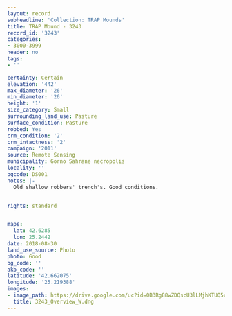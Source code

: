 ```yaml
---
layout: record
subheadline: 'Collection: TRAP Mounds'
title: TRAP Mound - 3243
record_id: '3243'
categories:
- 3000-3999
header: no
tags:
- ''

certainty: Certain
elevation: '442'
max_diameter: '26'
min_diameter: '26'
height: '1'
size_category: Small
surrounding_land_use: Pasture
surface_condition: Pasture
robbed: Yes
crm_condition: '2'
crm_intactness: '2'
campaign: '2011'
source: Remote Sensing
municipality: Gorno Sahrane necropolis
locality: ''
bgcode: DS001
notes: |-
  Old shallow robbers' trench's. Good conditions.


rights: standard


maps:
  lat: 42.6285
  lon: 25.2442
date: 2018-08-30
land_use_source: Photo
photo: Good
bg_code: ''
akb_code: ''
latitude: '42.662075'
longitude: '25.219388'
images:
- image_path: https://drive.google.com/uc?id=0B3Rg88wZDQscU3lLMjhKTUQ5c1U
  title: 3243_Overview_W.dng
---
```


